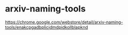 # arxiv-naming-tools

https://chrome.google.com/webstore/detail/arxiv-naming-tools/enakcpgadbplicjdmdpidkollblapknd

